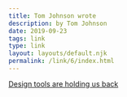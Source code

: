 ```yaml
---
title: Tom Johnson wrote
description: by Tom Johnson
date: 2019-09-23
tags: link
type: link
layout: layouts/default.njk
permalink: /link/6/index.html
---
```


[Design tools are holding us back](https://uxdesign.cc/design-tools-are-holding-us-back-1aca266b333e)

